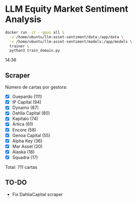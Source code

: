 # LLM Equity Market Sentiment Analysis

```bash
docker run -it --gpus all \
  -v /home/ubuntu/llm-asset-sentiment/data:/app/data \
  -v /home/ubuntu/llm-asset-sentiment/models:/app/models \
  trainer \
  python3 train_domain.py
```

14:36

## Scraper

Número de cartas por gestora:

- [x] Guepardo (111)
- [x] IP Capital (94)
- [x] Dynamo (87)
- [x] Dahlia Capital (80)
- [x] Kapitalo (74)
- [x] Ártica (61)
- [x] Encore (58)
- [x] Genoa Capital (55)
- [x] Alpha Key (36)
- [x] Mar Asset (20)
- [x] Alaska (18)
- [x] Squadra (17)

Total: 711 cartas

## TO-DO

- Fix DahliaCapital scraper
